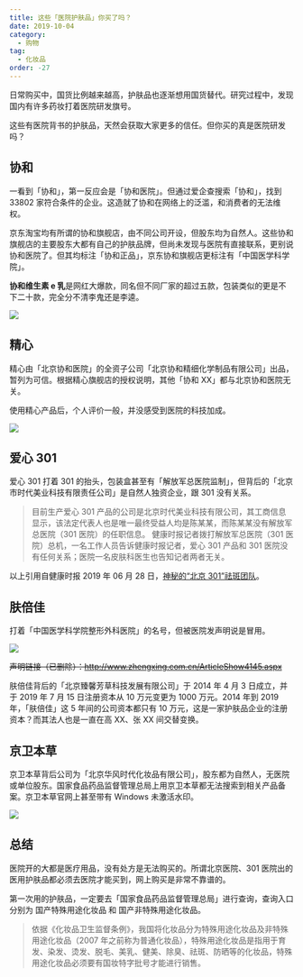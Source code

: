 ```yaml
---
title: 这些「医院护肤品」你买了吗？
date: 2019-10-04
category:
  - 购物
tag:
  - 化妆品
order: -27
---
```


日常购买中，国货比例越来越高，护肤品也逐渐想用国货替代。研究过程中，发现国内有许多药妆打着医院研发旗号。

这些有医院背书的护肤品，天然会获取大家更多的信任。但你买的真是医院研发吗？

## 协和

一看到「协和」，第一反应会是「协和医院」。但通过爱企查搜索「协和」，找到 33802 家符合条件的企业。这造就了协和在网络上的泛滥，和消费者的无法维权。

京东淘宝均有所谓的协和旗舰店，由不同公司开设，但股东均为自然人。这些协和旗舰店的主要股东大都有自己的护肤品牌，但尚未发现与医院有直接联系，更别说协和医院了。但其均标注「协和正品」，京东协和旗舰店更标注有「中国医学科学院」。

**协和维生素 e 乳**是网红大爆款，同名但不同厂家的超过五款，包装类似的更是不下二十款，完全分不清李鬼还是李逵。

![](https://img.newzone.top/2022-05-05-14-02-27.png?imageMogr2/format/webp)

## 精心

精心由「北京协和医院」的全资子公司「北京协和精细化学制品有限公司」出品，暂列为可信。根据精心旗舰店的授权说明，其他「协和 XX」都与北京协和医院无关。

使用精心产品后，个人评价一般，并没感受到医院的科技加成。

![](https://img.newzone.top/20191004143812.png?imageMogr2/format/webp)

## 爱心 301

爱心 301 打着 301 的抬头，包装盒甚至有「解放军总医院监制」，但背后的「北京市时代美业科技有限责任公司」是自然人独资企业，跟 301 没有关系。

> 目前生产爱心 301 产品的公司是北京时代美业科技有限公司，其工商信息显示，该法定代表人也是唯一最终受益人均是陈某某，而陈某某没有解放军总医院（301 医院）的任职信息。
> 健康时报记者拨打解放军总医院（301 医院）总机，一名工作人员告诉健康时报记者，爱心 301 产品和 301 医院没有任何关系；医院一名皮肤科医生也告知记者两者无关。

以上引用自健康时报 2019 年 06 月 28 日，[神秘的“北京 301”祛斑团队](http://paper.people.com.cn/jksb/html/2019-06/28/content_1936727.htm)。

## 肤倍佳

打着「中国医学科学院整形外科医院」的名号，但被医院发声明说是冒用。

![](https://img.newzone.top/2022-05-05-14-02-49.png?imageMogr2/format/webp)

~~声明链接（已删除）：<http://www.zhengxing.com.cn/ArticleShow4145.aspx>~~

肤倍佳背后的「北京臻馨芳草科技发展有限公司」于 2014 年 4 月 3 日成立，并于 2019 年 7 月 15 日注册资本从 10 万元变更为 1000 万元。2014 年到 2019 年，「肤倍佳」这 5 年间的公司资本都只有 10 万元，这是一家护肤品企业的注册资本？而其法人也是一直在高 XX、张 XX 间交替变换。

## 京卫本草

京卫本草背后公司为「北京华风时代化妆品有限公司」，股东都为自然人，无医院或单位股东。国家食品药品监督管理总局上用京卫本草都无法搜索到相关产品备案。京卫本草官网上甚至带有 Windows 未激活水印。

![](https://img.newzone.top/20191004135719.png?imageMogr2/format/webp)

## 总结

医院开的大都是医疗用品，没有处方是无法购买的。所谓北京医院、301 医院出的医用护肤品都必须去医院才能买到，网上购买是非常不靠谱的。

第一次用的护肤品，一定要去「国家食品药品监督管理总局」进行查询，查询入口分别为 国产特殊用途化妆品 和 国产非特殊用途化妆品。

> 依据《化妆品卫生监督条例》，我国将化妆品分为特殊用途化妆品及非特殊用途化妆品（2007 年之前称为普通化妆品），特殊用途化妆品是指用于育发、染发、烫发、脱毛、美乳、健美、除臭、祛斑、防晒等的化妆品，特殊用途化妆品必须要有国妆特字批号才能进行销售。

